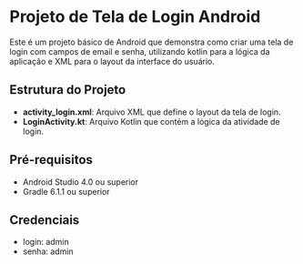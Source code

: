# Projeto de Tela de Login Android

Este é um projeto básico de Android que demonstra como criar uma tela de login com campos de email e senha, utilizando kotlin para a lógica da aplicação e XML para o layout da interface do usuário.

## Estrutura do Projeto

- **activity_login.xml**: Arquivo XML que define o layout da tela de login.
- **LoginActivity.kt**: Arquivo Kotlin que contém a lógica da atividade de login.

## Pré-requisitos

- Android Studio 4.0 ou superior
- Gradle 6.1.1 ou superior

## Credenciais
- login: admin
- senha: admin
